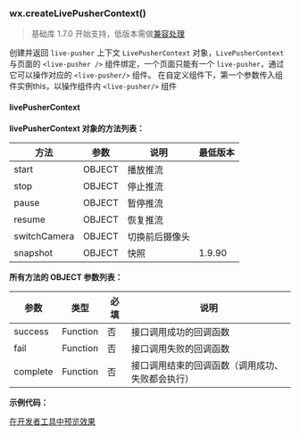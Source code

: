 <!-- https://developers.weixin.qq.com/miniprogram/dev/api/api-live-pusher.html -->

### wx.createLivePusherContext()

> 基础库 1.7.0 开始支持，低版本需做[兼容处理](https://developers.weixin.qq.com/miniprogram/dev/framework/compatibility.html)

创建并返回 `live-pusher` 上下文 `LivePusherContext` 对象，`LivePusherContext` 与页面的 `<live-pusher />` 组件绑定，一个页面只能有一个 `live-pusher`，通过它可以操作对应的 `<live-pusher/>` 组件。 在自定义组件下，第一个参数传入组件实例this，以操作组件内 `<live-pusher/>` 组件

#### livePusherContext

**livePusherContext 对象的方法列表：**

  方法           |  参数     |  说明      |  最低版本 
-----------------|-----------|------------|-----------
  start          |  OBJECT   |  播放推流  |           
  stop           |  OBJECT   |  停止推流  |           
  pause          |  OBJECT   |  暂停推流  |           
  resume         |  OBJECT   |  恢复推流  |           
  switchCamera   |  OBJECT   |切换前后摄像头|           
  snapshot       |  OBJECT   |  快照      |  1.9.90   

**所有方法的 OBJECT 参数列表：**

  参数       |  类型       |  必填 |  说明                       
-------------|-------------|-------|-----------------------------
  success    |  Function   |  否   |  接口调用成功的回调函数     
  fail       |  Function   |  否   |  接口调用失败的回调函数     
  complete   |  Function   |  否   |接口调用结束的回调函数（调用成功、失败都会执行）

**示例代码：**

[在开发者工具中预览效果](wechatide://minicode/KvWD9mmA62Yk)
